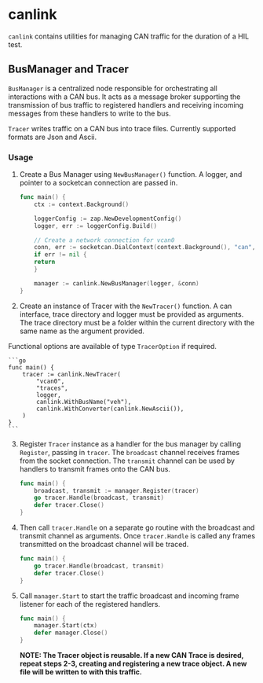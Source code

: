 canlink
======================

`canlink` contains utilities for managing CAN traffic for the duration of a HIL test.

BusManager and Tracer
---------------
`BusManager` is a centralized node responsible for orchestrating all interactions with a CAN bus.
It acts as a message broker supporting the transmission of bus traffic to registered handlers and receiving incoming messages from these handlers to write to the bus.

`Tracer` writes traffic on a CAN bus into trace files.
Currently supported formats are Json and Ascii.


### Usage

1) Create a Bus Manager using `NewBusManager()` function.
A logger, and pointer to a socketcan connection are passed in.

    ```go
    func main() {
        ctx := context.Background()

        loggerConfig := zap.NewDevelopmentConfig()
        logger, err := loggerConfig.Build()

        // Create a network connection for vcan0
        conn, err := socketcan.DialContext(context.Background(), "can", "vcan0")
        if err != nil {
        return
        }

        manager := canlink.NewBusManager(logger, &conn)
    }
    ```

2) Create an instance of Tracer with the `NewTracer()` function. 
A can interface, trace directory and logger must be provided as arguments. 
The trace directory must be a folder within the current directory with the same name as the argument provided.

Functional options are available of type `TracerOption` if required. 

    ```go
    func main() {
        tracer := canlink.NewTracer(
            "vcan0",
            "traces",
            logger,
            canlink.WithBusName("veh"),
            canlink.WithConverter(canlink.NewAscii()),
	    )
    }
    ```
3) Register `Tracer` instance as a handler for the bus manager by calling `Register`, passing in `tracer`. The `broadcast` channel receives frames from the socket connection. The `transmit` channel can be used by handlers to transmit frames onto the CAN bus.

    ```go
    func main() {
        broadcast, transmit := manager.Register(tracer)
        go tracer.Handle(broadcast, transmit)
	    defer tracer.Close()
    }
    ```
4) Then call `tracer.Handle` on a separate go routine with the broadcast and transmit channel as arguments. Once `tracer.Handle` is called any frames transmitted on the broadcast channel will be traced. 

    ```go
    func main() {
        go tracer.Handle(broadcast, transmit)
	    defer tracer.Close()
    }
    ```

5) Call `manager.Start` to start the traffic broadcast and incoming frame listener for each of the registered handlers.

    ```go
    func main() {
        manager.Start(ctx)
        defer manager.Close()
    }
    ```

    __NOTE: The Tracer object is reusable. If a new CAN Trace is desired, repeat steps 2-3, creating and registering a new trace object. A new file will be written to with this traffic.__
